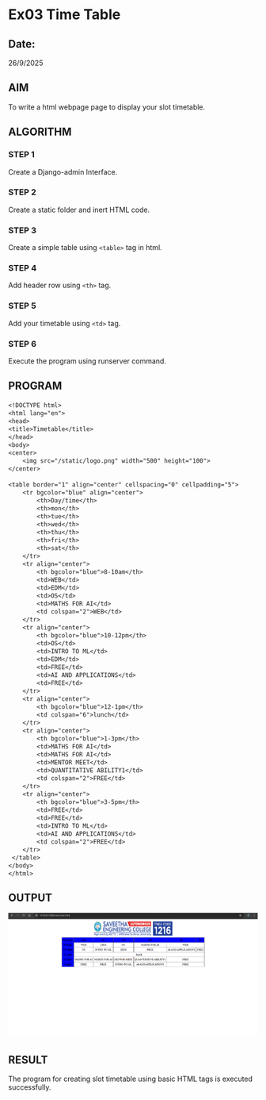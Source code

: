 # Ex03 Time Table
## Date:
26/9/2025
## AIM
To write a html webpage page to display your slot timetable.

## ALGORITHM
### STEP 1
Create a Django-admin Interface.

### STEP 2
Create a static folder and inert HTML code.

### STEP 3
Create a simple table using ```<table>``` tag in html.

### STEP 4
Add header row using ```<th>``` tag.

### STEP 5
Add your timetable using ```<td>``` tag.

### STEP 6
Execute the program using runserver command.

## PROGRAM
    <!DOCTYPE html>
    <html lang="en">
    <head>
    <title>Timetable</title>
    </head>
    <body>
    <center>
        <img src="/static/logo.png" width="500" height="100">
    </center>

    <table border="1" align="center" cellspacing="0" cellpadding="5">
        <tr bgcolor="blue" align="center">
            <th>Day/time</th>
            <th>mon</th>
            <th>tue</th>
            <th>wed</th>
            <th>thu</th>
            <th>fri</th>
            <th>sat</th>
        </tr>
        <tr align="center">
            <th bgcolor="blue">8-10am</th>
            <td>WEB</td>
            <td>EDM</td>
            <td>OS</td>
            <td>MATHS FOR AI</td>
            <td colspan="2">WEB</td>
        </tr>
        <tr align="center">
            <th bgcolor="blue">10-12pm</th>
            <td>OS</td>
            <td>INTRO TO ML</td>
            <td>EDM</td>
            <td>FREE</td>
            <td>AI AND APPLICATIONS</td>
            <td>FREE</td>
        </tr>
        <tr align="center">
            <th bgcolor="blue">12-1pm</th>
            <td colspan="6">lunch</td>
        </tr>
        <tr align="center">
            <th bgcolor="blue">1-3pm</th>
            <td>MATHS FOR AI</td>
            <td>MATHS FOR AI</td>
            <td>MENTOR MEET</td>
            <td>QUANTITATIVE ABILITY1</td>
            <td colspan="2">FREE</td>
        </tr>
        <tr align="center">
            <th bgcolor="blue">3-5pm</th>
            <td>FREE</td>
            <td>FREE</td>
            <td>INTRO TO ML</td>
            <td>AI AND APPLICATIONS</td>
            <td colspan="2">FREE</td>
        </tr>
     </table>
    </body>
    </html>

## OUTPUT

![alt text](image.png)
## RESULT
The program for creating slot timetable using basic HTML tags is executed successfully.
